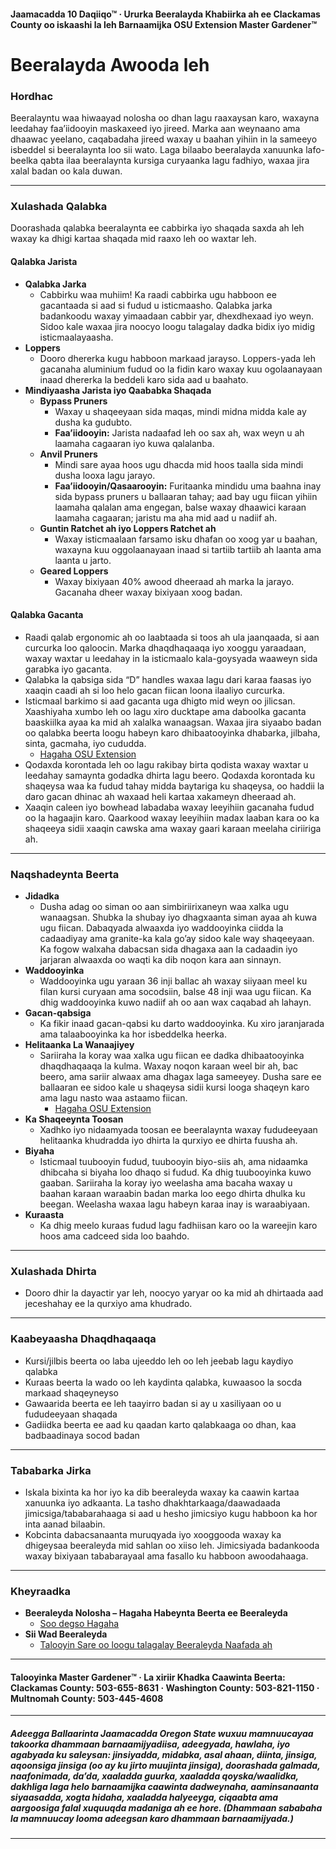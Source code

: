 #### Jaamacadda 10 Daqiiqo™ · Ururka Beeralayda Khabiirka ah ee Clackamas County oo iskaashi la leh Barnaamijka OSU Extension Master Gardener™

# Beeralayda Awooda leh

### Hordhac

Beeralayntu waa hiwaayad nolosha oo dhan lagu raaxaysan karo, waxayna leedahay faa’iidooyin maskaxeed iyo jireed. Marka aan weynaano ama dhaawac yeelano, caqabadaha jireed waxay u baahan yihiin in la sameeyo isbeddel si beeralaynta loo sii wato. Laga bilaabo beeralayda xanuunka lafo-beelka qabta ilaa beeralaynta kursiga curyaanka lagu fadhiyo, waxaa jira xalal badan oo kala duwan.

---

### Xulashada Qalabka

Doorashada qalabka beeralaynta ee cabbirka iyo shaqada saxda ah leh waxay ka dhigi kartaa shaqada mid raaxo leh oo waxtar leh.

#### Qalabka Jarista

- **Qalabka Jarka**
  - Cabbirku waa muhiim! Ka raadi cabbirka ugu habboon ee gacantaada si aad si fudud u isticmaasho. Qalabka jarka badankoodu waxay yimaadaan cabbir yar, dhexdhexaad iyo weyn. Sidoo kale waxaa jira noocyo loogu talagalay dadka bidix iyo midig isticmaalayaasha.
- **Loppers**
  - Dooro dhererka kugu habboon markaad jarayso. Loppers-yada leh gacanaha aluminium fudud oo la fidin karo waxay kuu ogolaanayaan inaad dhererka la beddeli karo sida aad u baahato.
- **Mindiyaasha Jarista iyo Qaababka Shaqada**
  - **Bypass Pruners**
    - Waxay u shaqeeyaan sida maqas, mindi midna midda kale ay dusha ka gudubto.
    - **Faa’iidooyin:** Jarista nadaafad leh oo sax ah, wax weyn u ah laamaha cagaaran iyo kuwa qalalanba.
  - **Anvil Pruners**
    - Mindi sare ayaa hoos ugu dhacda mid hoos taalla sida mindi dusha looxa lagu jarayo.
    - **Faa’iidooyin/Qasaarooyin:** Furitaanka mindidu uma baahna inay sida bypass pruners u ballaaran tahay; aad bay ugu fiican yihiin laamaha qalalan ama engegan, balse waxay dhaawici karaan laamaha cagaaran; jaristu ma aha mid aad u nadiif ah.
  - **Guntin Ratchet ah iyo Loppers Ratchet ah**
    - Waxay isticmaalaan farsamo isku dhafan oo xoog yar u baahan, waxayna kuu oggolaanayaan inaad si tartiib tartiib ah laanta ama laanta u jarto.
  - **Geared Loppers**
    - Waxay bixiyaan 40% awood dheeraad ah marka la jarayo. Gacanaha dheer waxay bixiyaan xoog badan.

#### Qalabka Gacanta

- Raadi qalab ergonomic ah oo laabtaada si toos ah ula jaanqaada, si aan curcurka loo qaloocin. Marka dhaqdhaqaaqa iyo xooggu yaraadaan, waxay waxtar u leedahay in la isticmaalo kala-goysyada waaweyn sida garabka iyo gacanta.
- Qalabka la qabsiga sida “D” handles waxaa lagu dari karaa faasas iyo xaaqin caadi ah si loo helo gacan fiican loona ilaaliyo curcurka.
- Isticmaal barkimo si aad gacanta uga dhigto mid weyn oo jilicsan. Xaashiyaha xumbo leh oo lagu xiro ducktape ama daboolka gacanta baaskiilka ayaa ka mid ah xalalka wanaagsan. Waxaa jira siyaabo badan oo qalabka beerta loogu habeyn karo dhibaatooyinka dhabarka, jilbaha, sinta, gacmaha, iyo cududda.
  - [Hagaha OSU Extension](https://catalog.extension.oregonstate.edu/sites/catalog/files/project/pdf/em8504.pdf)
- Qodaxda korontada leh oo lagu rakibay birta qodista waxay waxtar u leedahay samaynta godadka dhirta lagu beero. Qodaxda korontada ku shaqeysa waa ka fudud tahay midda baytariga ku shaqeysa, oo haddii la daro gacan dhinac ah waxaad heli kartaa xakameyn dheeraad ah.
- Xaaqin caleen iyo bowhead labadaba waxay leeyihiin gacanaha fudud oo la hagaajin karo. Qaarkood waxay leeyihiin madax laaban kara oo ka shaqeeya sidii xaaqin cawska ama waxay gaari karaan meelaha ciriiriga ah.

---

### Naqshadeynta Beerta

- **Jidadka**
  - Dusha adag oo siman oo aan simbiriirixaneyn waa xalka ugu wanaagsan. Shubka la shubay iyo dhagxaanta siman ayaa ah kuwa ugu fiican. Dabaqyada alwaaxda iyo waddooyinka ciidda la cadaadiyay ama granite-ka kala go’ay sidoo kale way shaqeeyaan. Ka fogow walxaha dabacsan sida dhagaxa aan la cadaadin iyo jarjaran alwaaxda oo waqti ka dib noqon kara aan sinnayn.
- **Waddooyinka**
  - Waddooyinka ugu yaraan 36 inji ballac ah waxay siiyaan meel ku filan kursi curyaan ama socodsiin, balse 48 inji waa ugu fiican. Ka dhig waddooyinka kuwo nadiif ah oo aan wax caqabad ah lahayn.
- **Gacan-qabsiga**
  - Ka fikir inaad gacan-qabsi ku darto waddooyinka. Ku xiro jaranjarada ama talaabooyinka ka hor isbeddelka heerka.
- **Helitaanka La Wanaajiyey**
  - Sariiraha la koray waa xalka ugu fiican ee dadka dhibaatooyinka dhaqdhaqaaqa la kulma. Waxay noqon karaan weel bir ah, bac beero, ama sariir alwaax ama dhagax laga sameeyey. Dusha sare ee ballaaran ee sidoo kale u shaqeysa sidii kursi looga shaqeyn karo ama lagu nasto waa astaamo fiican.
    - [Hagaha OSU Extension](https://catalog.extension.oregonstate.edu/fs270)
- **Ka Shaqeeynta Toosan**
  - Xadhko iyo nidaamyada toosan ee beeralaynta waxay fududeeyaan helitaanka khudradda iyo dhirta la qurxiyo ee dhirta fuusha ah.
- **Biyaha**
  - Isticmaal tuubooyin fudud, tuubooyin biyo-siis ah, ama nidaamka dhibcaha si biyaha loo dhaqo si fudud. Ka dhig tuubooyinka kuwo gaaban. Sariiraha la koray iyo weelasha ama bacaha waxay u baahan karaan waraabin badan marka loo eego dhirta dhulka ku beegan. Weelasha waxaa lagu habeyn karaa inay is waraabiyaan.
- **Kuraasta**
  - Ka dhig meelo kuraas fudud lagu fadhiisan karo oo la wareejin karo hoos ama cadceed sida loo baahdo.

---

### Xulashada Dhirta

- Dooro dhir la dayactir yar leh, noocyo yaryar oo ka mid ah dhirtaada aad jeceshahay ee la qurxiyo ama khudrado.

---

### Kaabeyaasha Dhaqdhaqaaqa

- Kursi/jilbis beerta oo laba ujeeddo leh oo leh jeebab lagu kaydiyo qalabka
- Kuraas beerta la wado oo leh kaydinta qalabka, kuwaasoo la socda markaad shaqeyneyso
- Gawaarida beerta ee leh taayirro badan si ay u xasiliyaan oo u fududeeyaan shaqada
- Gadiidka beerta ee aad ku qaadan karto qalabkaaga oo dhan, kaa badbaadinaya socod badan

---

### Tababarka Jirka

- Iskala bixinta ka hor iyo ka dib beeraleyda waxay ka caawin kartaa xanuunka iyo adkaanta. La tasho dhakhtarkaaga/daawadaada jimicsiga/tababarahaaga si aad u hesho jimicsiyo kugu habboon ka hor inta aanad bilaabin.
- Kobcinta dabacsanaanta muruqyada iyo xooggooda waxay ka dhigeysaa beeraleyda mid sahlan oo xiiso leh. Jimicsiyada badankooda waxay bixiyaan tababarayaal ama fasallo ku habboon awoodahaaga.

---

### Kheyraadka

- **Beeraleyda Nolosha – Hagaha Habeynta Beerta ee Beeraleyda**  
  - [Soo degso Hagaha](https://s3.wp.wsu.edu/uploads/sites/2079/2015/12/GFL-booklet-complete.pdf)
- **Sii Wad Beeraleyda**
  - [Talooyin Sare oo loogu talagalay Beeraleyda Naafada ah](https://www.carryongardening.org.uk/top-tips-for-disabled-gardeners.aspx)

---

#### Talooyinka Master Gardener™ · La xiriir Khadka Caawinta Beerta: Clackamas County: 503-655-8631 · Washington County: 503-821-1150 · Multnomah County: 503-445-4608

---

##### Adeegga Ballaarinta Jaamacadda Oregon State wuxuu mamnuucayaa takoorka dhammaan barnaamijyadiisa, adeegyada, hawlaha, iyo agabyada ku saleysan: jinsiyadda, midabka, asal ahaan, diinta, jinsiga, aqoonsiga jinsiga (oo ay ku jirto muujinta jinsiga), doorashada galmada, naafonimada, da’da, xaaladda guurka, xaaladda qoyska/waalidka, dakhliga laga helo barnaamijka caawinta dadweynaha, aaminsanaanta siyaasadda, xogta hidaha, xaaladda halyeeyga, ciqaabta ama aargoosiga falal xuquuqda madaniga ah ee hore. (Dhammaan sababaha la mamnuucay looma adeegsan karo dhammaan barnaamijyada.)
---
